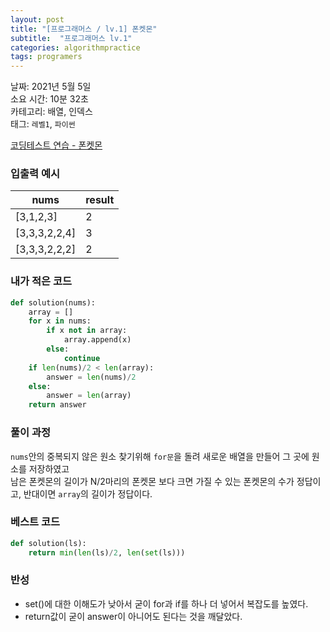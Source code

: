 ```yaml
---
layout: post
title: "[프로그래머스 / lv.1] 폰켓몬"
subtitle:  "프로그래머스 lv.1"
categories: algorithmpractice
tags: programers
---
```


날짜: 2021년 5월 5일  
소요 시간: 10분 32초  
카테고리: 배열, 인덱스  
태그: `레벨1`, `파이썬`  


[코딩테스트 연습 - 폰켓몬](https://programmers.co.kr/learn/courses/30/lessons/1845)

### 입출력 예시  

|nums|result|
|---|---|
|[3,1,2,3]|2|
|[3,3,3,2,2,4]|3|
|[3,3,3,2,2,2]|2|  

  
### 내가 적은 코드

```python
def solution(nums):
    array = []
    for x in nums:
        if x not in array:
            array.append(x)
        else:
            continue
    if len(nums)/2 < len(array):
        answer = len(nums)/2
    else:
        answer = len(array)
    return answer
```

### 풀이 과정  

`nums`안의 중복되지 않은 원소 찾기위해 `for문`을 돌려 새로운 배열을 만들어 그 곳에 원소를 저장하였고  
남은 폰켓몬의 길이가 N/2마리의 폰켓몬 보다 크면 가질 수 있는 폰켓몬의 수가 정답이고,
반대이면 `array`의 길이가 정답이다.  
  
### 베스트 코드

```python
def solution(ls):
    return min(len(ls)/2, len(set(ls)))
```

### 반성

- set()에 대한 이해도가 낮아서 굳이 for과 if를 하나 더 넣어서 복잡도를 높였다.
- return값이 굳이 answer이 아니어도 된다는 것을 깨달았다.  
  

